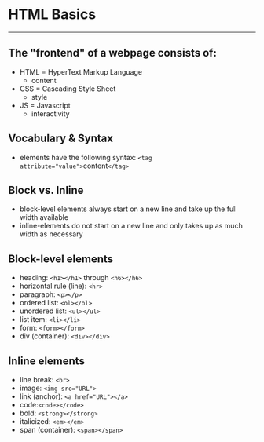 # HTML Basics
---
## The "frontend" of a webpage consists of:
* HTML = HyperText Markup Language
  * content
* CSS = Cascading Style Sheet
  * style
* JS = Javascript
  * interactivity

## Vocabulary & Syntax
* elements have the following syntax: `<tag attribute="value">`content`</tag>`

## Block vs. Inline
* block-level elements always start on a new line and take up the full width available  
* inline-elements do not start on a new line and only takes up as much width as necessary

## Block-level elements
* heading: `<h1></h1>` through `<h6></h6>`  
* horizontal rule (line): `<hr>`  
* paragraph: `<p></p>`  
* ordered list: `<ol></ol>`  
* unordered list: `<ul></ul>`  
* list item: `<li></li>`  
* form: `<form></form>`  
* div (container): `<div></div>`  

## Inline elements
* line break: `<br>`
* image: `<img src="URL">`
* link (anchor): `<a href="URL"></a>`
* code:`<code></code>`
* bold: `<strong></strong>`
* italicized: `<em></em>`
* span (container): `<span></span>`